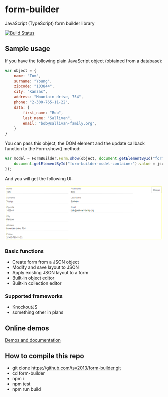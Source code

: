 # form-builder
JavaScript (TypeScript) form builder library

[![Build Status](https://travis-ci.org/tsv2013/form-builder.svg?branch=master)](https://travis-ci.org/tsv2013/form-builder)

## Sample usage
If you have the following plain JavaScript object (obtained from a database):

```javascript
var object = {
    name: "Tom",
    surname: "Young",
    zipcode: "103844",
    city: "Kanzas",
    address: "Mountain drive, 754",
    phone: "2-300-765-11-22",
    data: {
        first_name: "Bob",
        last_name: "Sallivan",
        email: "bob@sallivan-family.org",
    }
}
```

You can pass this object, the DOM element and the update callback function to the Form.show() method:

```javascript
var model = FormBuilder.Form.show(object, document.getElementById("form-builder-container"), function(object, json) {
    document.getElementById("form-builder-model-container").value = json;
});
```

And you will get the following UI:

![FormBuilder Form](/form.png)

### Basic functions
- Create form from a JSON object
- Modify and save layout to JSON
- Apply existing JSON layout to a form
- Built-in object editor
- Built-in collection editor

### Supported frameworks
- KnockoutJS
- something other in plans

## Online demos
[Demos and documentation](https://tsv2013.github.io/form-builder/)

## How to compile this repo
 - git clone https://github.com/tsv2013/form-builder.git
 - cd form-builder
 - npm i
 - npm test
 - npm run build
